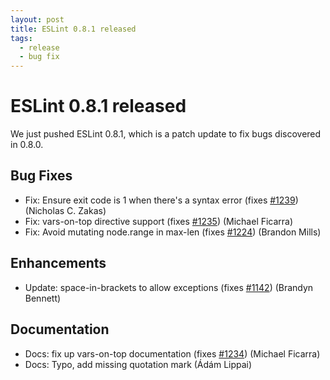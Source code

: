 ```yaml
---
layout: post
title: ESLint 0.8.1 released
tags:
  - release
  - bug fix
---
```

# ESLint 0.8.1 released

We just pushed ESLint 0.8.1, which is a patch update to fix bugs discovered in 0.8.0.

## Bug Fixes

* Fix: Ensure exit code is 1 when there's a syntax error (fixes [#1239](https://github.com/eslint/eslint/issues/1239)) (Nicholas C. Zakas)
* Fix: vars-on-top directive support (fixes [#1235](https://github.com/eslint/eslint/issues/1235)) (Michael Ficarra)
* Fix: Avoid mutating node.range in max-len (fixes [#1224](https://github.com/eslint/eslint/issues/1224)) (Brandon Mills)

## Enhancements

* Update: space-in-brackets to allow exceptions (fixes [#1142](https://github.com/eslint/eslint/issues/1142)) (Brandyn Bennett)

## Documentation

* Docs: fix up vars-on-top documentation (fixes [#1234](https://github.com/eslint/eslint/issues/1234)) (Michael Ficarra)
* Docs: Typo, add missing quotation mark (Ádám Lippai)

